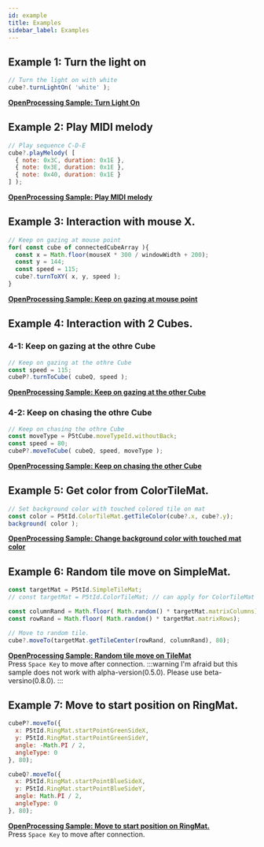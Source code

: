 ```yaml
---
id: example
title: Examples
sidebar_label: Examples
---
```


## Example 1: Turn the light on
```javascript
// Turn the light on with white
cube?.turnLightOn( 'white' );
```
**[OpenProcessing Sample: Turn Light On](https://openprocessing.org/sketch/1716380)**

## Example 2: Play MIDI melody
```javascript
// Play sequence C-D-E
cube?.playMelody( [ 
  { note: 0x3C, duration: 0x1E }, 
  { note: 0x3E, duration: 0x1E }, 
  { note: 0x40, duration: 0x1E } 
] );
```
**[OpenProcessing Sample: Play MIDI melody](https://openprocessing.org/sketch/1716390)**

## Example 3: Interaction with mouse X.
```javascript
// Keep on gazing at mouse point
for( const cube of connectedCubeArray ){
  const x = Math.floor(mouseX * 300 / windowWidth + 200);
  const y = 144;
  const speed = 115; 
  cube?.turnToXY( x, y, speed );
}
```
**[OpenProcessing Sample: Keep on gazing at mouse point](https://openprocessing.org/sketch/1716392)**

## Example 4: Interaction with 2 Cubes.
### 4-1: Keep on gazing at the othre Cube
```javascript
// Keep on gazing at the othre Cube
const speed = 115;
cubeP?.turnToCube( cubeQ, speed );
```
**[OpenProcessing Sample: Keep on gazing at the other Cube](https://openprocessing.org/sketch/1716393)**

### 4-2: Keep on chasing the othre Cube
```javascript
// Keep on chasing the othre Cube
const moveType = P5tCube.moveTypeId.withoutBack;
const speed = 80;
cubeP?.moveToCube( cubeQ, speed, moveType );
```
**[OpenProcessing Sample: Keep on chasing the other Cube](https://openprocessing.org/sketch/1716396)**

## Example 5: Get color from ColorTileMat.
```javascript
// Set background color with touched colored tile on mat
const color = P5tId.ColorTileMat.getTileColor(cube?.x, cube?.y);
background( color );
```
**[OpenProcessing Sample: Change background color with touched mat color](https://editor.p5js.org/tetunori/sketches/cHerL4iap)**

## Example 6: Random tile move on SimpleMat.
```javascript
const targetMat = P5tId.SimpleTileMat;
// const targetMat = P5tId.ColorTileMat; // can apply for ColorTileMat

const columnRand = Math.floor( Math.random() * targetMat.matrixColumns);
const rowRand = Math.floor( Math.random() * targetMat.matrixRows);

// Move to random tile.
cube?.moveTo(targetMat.getTileCenter(rowRand, columnRand), 80);
```
**[OpenProcessing Sample: Random tile move on TileMat](https://editor.p5js.org/tetunori/sketches/pEwYvCLW_)**  
Press `Space Key` to move after connection.
:::warning
I'm afraid but this sample does not work with alpha-version(0.5.0). Please use beta-versino(0.8.0).
:::

## Example 7: Move to start position on RingMat.
```javascript
cubeP?.moveTo({
  x: P5tId.RingMat.startPointGreenSideX,
  y: P5tId.RingMat.startPointGreenSideY,
  angle: -Math.PI / 2,
  angleType: 0
}, 80);

cubeQ?.moveTo({
  x: P5tId.RingMat.startPointBlueSideX,
  y: P5tId.RingMat.startPointBlueSideY,
  angle: Math.PI / 2,
  angleType: 0
}, 80);
```
**[OpenProcessing Sample: Move to start position on RingMat.](https://editor.p5js.org/tetunori/sketches/STNvAnVLB)**  
Press `Space Key` to move after connection.

